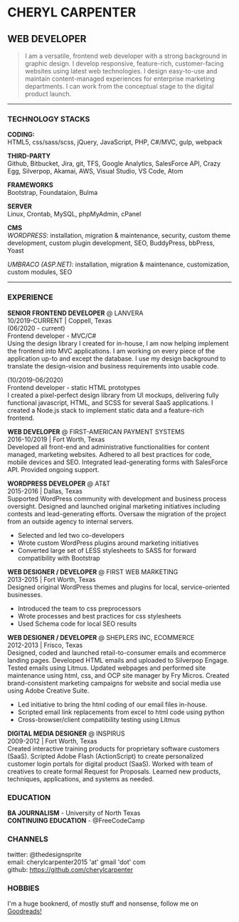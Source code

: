 # CHERYL CARPENTER

## WEB DEVELOPER

> I am a versatile, frontend web developer with a strong background in graphic design. I develop responsive, feature-rich, customer-facing websites using latest web technologies. I design easy-to-use and maintain content-managed experiences for enterprise marketing departments. I can work from the conceptual stage to the digital product launch.

---

### TECHNOLOGY STACKS

**CODING:**  
HTML5, css/sass/scss, jQuery, JavaScript, PHP, C#/MVC, gulp, webpack

**THIRD-PARTY**  
Github, Bitbucket, Jira, git, TFS, Google Analytics, SalesForce API, Crazy Egg, Silverpop, Akamai, AWS, Visual Studio, VS Code, Atom

**FRAMEWORKS**  
Bootstrap, Foundataion, Bulma

**SERVER**  
Linux, Crontab, MySQL, phpMyAdmin, cPanel

**CMS**  
_WORDPRESS_: installation, migration & maintenance, security, custom theme development, custom plugin development, SEO, BuddyPress, bbPress, Yoast

_UMBRACO (ASP.NET)_: installation, migration & maintenance, customization, custom modules, SEO

---

### EXPERIENCE

**SENIOR FRONTEND DEVELOPER** @ LANVERA  
10/2019-CURRENT | Coppell, Texas  
(06/2020 - current)  
Frontend developer - MVC/C#  
Using the design library I created for in-house, I am now helping implement the frontend into MVC applications. I am working on every piece of the application up-to and except the database. I use my design background to translate the design-vision and business requirements into usable code.

(10/2019-06/2020)  
Frontend developer - static HTML prototypes  
I created a pixel-perfect design library from UI mockups, delivering fully functional javascript, HTML, and SCSS for several SaaS applications. I created a Node.js stack to implement static data and a feature-rich frontend.

**WEB DEVELOPER** @ FIRST-AMERICAN PAYMENT SYSTEMS  
2016\-10/2019 | Fort Worth, Texas  
Developed all front-end and administrative functionalities for content managed, marketing websites. Adhered to all best practices for code, mobile devices and SEO. Integrated lead-generating forms with SalesForce API. Provided ongoing support.

**WORDPRESS DEVELOPER** @ AT&T  
2015-2016 | Dallas, Texas  
Supported WordPress community with development and business process oversight. Designed and launched original marketing initiatives including contests and lead-generating efforts. Oversaw the migration of the project from an outside agency to internal servers.

- Selected and led two co-developers
- Wrote custom WordPress plugins around marketing initiatives
- Converted large set of LESS stylesheets to SASS for forward compatibility with Bootstrap

**WEB DESIGNER / DEVELOPER** @ FIRST WEB MARKETING  
2013-2015 | Fort Worth, Texas  
Designed original WordPress themes and plugins for local, service-oriented businesses.

- Introduced the team to css preprocessors
- Wrote processes and best practices for css stylesheets
- Used Schema code for local SEO results

**WEB DESIGNER / DEVELOPER** @ SHEPLERS INC, ECOMMERCE  
2012-2013 | Frisco, Texas  
Designed, coded and launched retail-to-consumer emails and ecommerce landing pages. Developed HTML emails and uploaded to Silverpop Engage. Tested emails using Litmus. Updated webpages and performed site maintenance using html, css, and OCP site manager by Fry Micros. Created brand-consistent marketing campaigns for website and social media use using Adobe Creative Suite.

- Led initiative to bring the html coding of our email files in-house.
- Scripted email link replacements from excel to html code using python
- Cross-browser/client compatibility testing using Litmus

**DIGITAL MEDIA DESIGNER** @ INSPIRUS  
2009-2012 | Fort Worth, Texas  
Created interactive training products for proprietary software customers (SaaS). Scripted Adobe Flash (ActionScript) to create personalized customer login portals for digital product (SaaS). Worked with team of creatives to create formal Request for Proposals. Learned new products, techniques, applications, and systems as needed.

### EDUCATION

**BA JOURNALISM** - University of North Texas  
**CONTINUING EDUCATION** - @FreeCodeCamp

### CHANNELS

twitter: @thedesignsprite  
email: cherylcarpenter2015 'at' gmail 'dot' com  
github: https://github.com/cherylcarpenter

### HOBBIES

I'm a huge booknerd, of mostly stuff and nonsense, follow me on [Goodreads!](https://www.goodreads.com/user/show/10141259-cheryl-carpenter)
